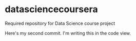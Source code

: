 datasciencecoursera
===================

Required repository for Data Science course project

Here's my second commit. I'm writing this in the code view.
